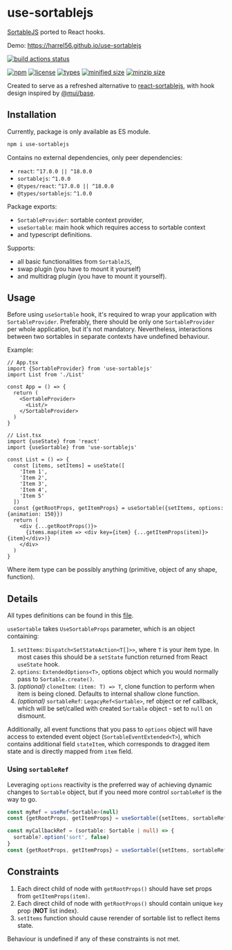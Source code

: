 # use-sortablejs

[SortableJS](https://github.com/SortableJS/Sortable) ported to React hooks.

Demo: https://harrel56.github.io/use-sortablejs

[![build actions status](https://github.com/harrel56/use-sortablejs/actions/workflows/build.yml/badge.svg)](https://github.com/harrel56/use-sortablejs/actions/workflows/build.yml)

[![npm](https://badgen.net/npm/v/use-sortablejs)](https://www.npmjs.com/package/use-sortablejs)
[![license](https://badgen.net/npm/license/use-sortablejs)](https://github.com/harrel56/use-sortablejs/blob/master/LICENSE)
[![types](https://badgen.net/npm/types/use-sortablejs)](https://www.npmjs.com/package/use-sortablejs)
[![minified size](https://badgen.net/bundlephobia/min/use-sortablejs)](https://bundlephobia.com/package/use-sortablejs)
[![minzip size](https://badgen.net/bundlephobia/minzip/use-sortablejs)](https://bundlephobia.com/package/use-sortablejs)

Created to serve as a refreshed alternative to [react-sortablejs](https://github.com/SortableJS/react-sortablejs),
with hook design inspired by [@mui/base](https://www.npmjs.com/package/@mui/base).

## Installation

Currently, package is only available as ES module.

```sh
npm i use-sortablejs
```

Contains no external dependencies, only peer dependencies:

+ `react`: `^17.0.0 || ^18.0.0`
+ `sortablejs`: `^1.0.0`
+ `@types/react`: `^17.0.0 || ^18.0.0`
+ `@types/sortablejs`: `^1.0.0`

Package exports:

+ `SortableProvider`: sortable context provider,
+ `useSortable`: main hook which requires access to sortable context
+ and typescript definitions.

Supports:

+ all basic functionalities from `SortableJS`,
+ swap plugin (you have to mount it yourself)
+ and multidrag plugin (you have to mount it yourself).

## Usage

Before using `useSortable` hook, it's required to wrap your application with `SortableProvider`.
Preferably, there should be only one `SortableProvider` per whole application, but it's not mandatory.
Nevertheless, interactions between two sortables in separate contexts have undefined behaviour.

Example:

```tsx
// App.tsx
import {SortableProvider} from 'use-sortablejs'
import List from './List'

const App = () => {
  return (
    <SortableProvider>
      <List/>
    </SortableProvider>
  )
}
```

```tsx
// List.tsx
import {useState} from 'react'
import {useSortable} from 'use-sortablejs'

const List = () => {
  const [items, setItems] = useState([
    'Item 1',
    'Item 2',
    'Item 3',
    'Item 4',
    'Item 5'
  ])
  const {getRootProps, getItemProps} = useSortable({setItems, options: {animation: 150}})
  return (
    <div {...getRootProps()}>
      {items.map(item => <div key={item} {...getItemProps(item)}>{item}</div>)}
    </div>
  )
}
```
Where item type can be possibly anything (primitive, object of any shape, function).

## Details

All types definitions can be found in this [file](https://github.com/harrel56/use-sortablejs/blob/master/main/src/types.ts).

`useSortable` takes `UseSortableProps` parameter, which is an object containing:
1. `setItems`: `Dispatch<SetStateAction<T[]>>`, where `T` is your item type. In most cases this should be a `setState` function returned from React `useState` hook.
2. `options`: `ExtendedOptions<T>`, options object which you would normally pass to `Sortable.create()`.
3. *(optional)* `cloneItem`: `(item: T) => T`, clone function to perform when item is being cloned. Defaults to internal shallow clone function.
4. *(optional)* `sortableRef`: `LegacyRef<Sortable>`, ref object or ref callback, which will be set/called with created `Sortable` object - set to `null` on dismount.

Additionally, all event functions that you pass to `options` object will have access to extended event object (`SortableEventExtended<T>`),
which contains additional field `stateItem`, which corresponds to dragged item state and is directly mapped from `item` field.

### Using `sortableRef`

Leveraging `options` reactivity is the preferred way of achieving dynamic changes to `Sortable` object, but if you need more control `sortableRef` is the way to go.

```ts
const myRef = useRef<Sortable>(null)
const {getRootProps, getItemProps} = useSortable({setItems, sortableRef: myRef})
```
```ts
const myCallbackRef = (sortable: Sortable | null) => {
  sortable?.option('sort', false)
}
const {getRootProps, getItemProps} = useSortable({setItems, sortableRef: myCallbackRef})
```

## Constraints

1. Each direct child of node with `getRootProps()` should have set props from `getItemProps(item)`.
2. Each direct child of node with `getRootProps()` should contain unique `key` prop (**NOT** list index).
3. `setItems` function should cause rerender of sortable list to reflect items state.

Behaviour is undefined if any of these constraints is not met.
